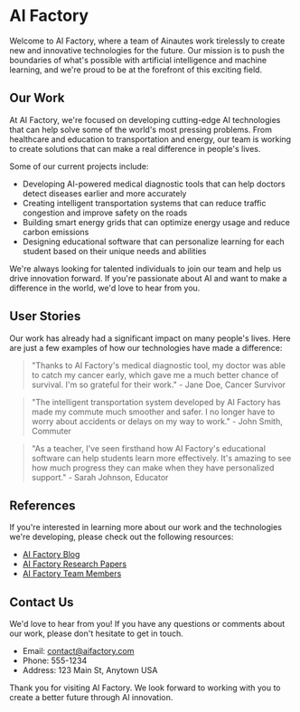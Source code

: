 <!--
Write me content for website with wallpaper which alt text is:

"A team of Ainautes working tirelessly in a massive AI factory, creating new and innovative technologies for the future."

The name/title of the page should not be 1:1 copy of the alt text but rather a real content of the website which is using this wallpaper.

- Use markdown format
- Start with the heading
- The content should look like a real website
- Include real sections like references, contact, user stories, etc. use things relevant to the page purpose.
- Feel free to use structure like headings, bullets, numbering, blockquotes, paragraphs, horizontal lines, etc.
- You can use formatting like bold or _italic_
- You can include UTF-8 emojis
- Links should be only #hash anchors (and you can refer to the document itself)
- Do not include images
-->

<!--font:Montserrat-->

# AI Factory

Welcome to AI Factory, where a team of Ainautes work tirelessly to create new and innovative technologies for the future. Our mission is to push the boundaries of what's possible with artificial intelligence and machine learning, and we're proud to be at the forefront of this exciting field.

## Our Work

At AI Factory, we're focused on developing cutting-edge AI technologies that can help solve some of the world's most pressing problems. From healthcare and education to transportation and energy, our team is working to create solutions that can make a real difference in people's lives.

Some of our current projects include:

-   Developing AI-powered medical diagnostic tools that can help doctors detect diseases earlier and more accurately
-   Creating intelligent transportation systems that can reduce traffic congestion and improve safety on the roads
-   Building smart energy grids that can optimize energy usage and reduce carbon emissions
-   Designing educational software that can personalize learning for each student based on their unique needs and abilities

We're always looking for talented individuals to join our team and help us drive innovation forward. If you're passionate about AI and want to make a difference in the world, we'd love to hear from you.

## User Stories

Our work has already had a significant impact on many people's lives. Here are just a few examples of how our technologies have made a difference:

> "Thanks to AI Factory's medical diagnostic tool, my doctor was able to catch my cancer early, which gave me a much better chance of survival. I'm so grateful for their work." - Jane Doe, Cancer Survivor

> "The intelligent transportation system developed by AI Factory has made my commute much smoother and safer. I no longer have to worry about accidents or delays on my way to work." - John Smith, Commuter

> "As a teacher, I've seen firsthand how AI Factory's educational software can help students learn more effectively. It's amazing to see how much progress they can make when they have personalized support." - Sarah Johnson, Educator

## References

If you're interested in learning more about our work and the technologies we're developing, please check out the following resources:

-   [AI Factory Blog](#blog)
-   [AI Factory Research Papers](#papers)
-   [AI Factory Team Members](#team)

## Contact Us

We'd love to hear from you! If you have any questions or comments about our work, please don't hesitate to get in touch.

-   Email: [contact@aifactory.com](mailto:contact@aifactory.com)
-   Phone: 555-1234
-   Address: 123 Main St, Anytown USA

Thank you for visiting AI Factory. We look forward to working with you to create a better future through AI innovation.
